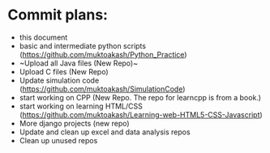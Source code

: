 # Commit plans:
- this document
- basic and intermediate python scripts (https://github.com/muktoakash/Python_Practice)
- ~Upload all Java files (New Repo)~
- Upload C files (New Repo)
- Update simulation code (https://github.com/muktoakash/SimulationCode)
- start working on CPP (New Repo. The repo for learncpp is from a book.)
- start working on learning HTML/CSS (https://github.com/muktoakash/Learning-web-HTML5-CSS-Javascript)
- More django projects (new repo)
- Update and clean up excel and data analysis repos
- Clean up unused repos

